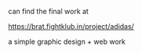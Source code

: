 can find the final work at

https://brat.fightklub.in/project/adidas/

a simple graphic design + web work 
